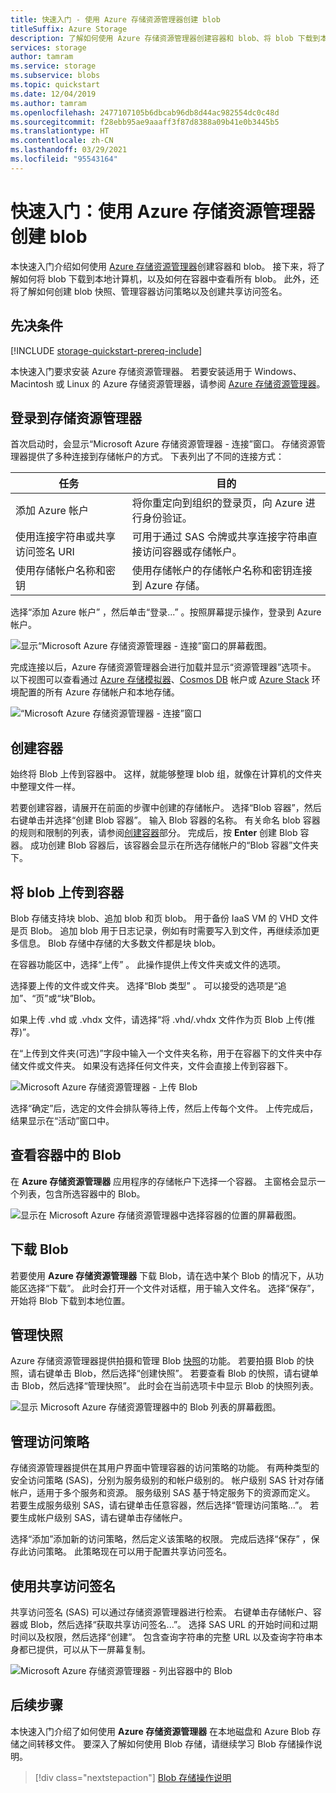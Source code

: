 ```yaml
---
title: 快速入门 - 使用 Azure 存储资源管理器创建 blob
titleSuffix: Azure Storage
description: 了解如何使用 Azure 存储资源管理器创建容器和 blob、将 blob 下载到本地计算机，以及查看容器中的所有 blob。
services: storage
author: tamram
ms.service: storage
ms.subservice: blobs
ms.topic: quickstart
ms.date: 12/04/2019
ms.author: tamram
ms.openlocfilehash: 2477107105b6dbcab96db8d44ac982554dc0c48d
ms.sourcegitcommit: f28ebb95ae9aaaff3f87d8388a09b41e0b3445b5
ms.translationtype: HT
ms.contentlocale: zh-CN
ms.lasthandoff: 03/29/2021
ms.locfileid: "95543164"
---
```

# <a name="quickstart-use-azure-storage-explorer-to-create-a-blob"></a>快速入门：使用 Azure 存储资源管理器创建 blob

本快速入门介绍如何使用 [Azure 存储资源管理器](https://azure.microsoft.com/features/storage-explorer/)创建容器和 blob。 接下来，将了解如何将 blob 下载到本地计算机，以及如何在容器中查看所有 blob。 此外，还将了解如何创建 blob 快照、管理容器访问策略以及创建共享访问签名。

## <a name="prerequisites"></a>先决条件

[!INCLUDE [storage-quickstart-prereq-include](../../../includes/storage-quickstart-prereq-include.md)]

本快速入门要求安装 Azure 存储资源管理器。 若要安装适用于 Windows、Macintosh 或 Linux 的 Azure 存储资源管理器，请参阅 [Azure 存储资源管理器](https://azure.microsoft.com/features/storage-explorer/)。

## <a name="log-in-to-storage-explorer"></a>登录到存储资源管理器

首次启动时，会显示“Microsoft Azure 存储资源管理器 - 连接”窗口。 存储资源管理器提供了多种连接到存储帐户的方式。 下表列出了不同的连接方式：

|任务|目的|
|---|---|
|添加 Azure 帐户 | 将你重定向到组织的登录页，向 Azure 进行身份验证。 |
|使用连接字符串或共享访问签名 URI | 可用于通过 SAS 令牌或共享连接字符串直接访问容器或存储帐户。 |
|使用存储帐户名称和密钥| 使用存储帐户的存储帐户名称和密钥连接到 Azure 存储。|

选择“添加 Azure 帐户”  ，然后单击“登录...”  。按照屏幕提示操作，登录到 Azure 帐户。

![显示“Microsoft Azure 存储资源管理器 - 连接”窗口的屏幕截图。](media/storage-quickstart-blobs-storage-explorer/connect.png)

完成连接以后，Azure 存储资源管理器会进行加载并显示“资源管理器”选项卡。 以下视图可以查看通过 [Azure 存储模拟器](../common/storage-use-azurite.md?toc=%2fazure%2fstorage%2fblobs%2ftoc.json)、[Cosmos DB](../../cosmos-db/storage-explorer.md?toc=%2fazure%2fstorage%2fblobs%2ftoc.json) 帐户或 [Azure Stack](/azure-stack/user/azure-stack-storage-connect-se?toc=%2fazure%2fstorage%2fblobs%2ftoc.json) 环境配置的所有 Azure 存储帐户和本地存储。

![“Microsoft Azure 存储资源管理器 - 连接”窗口](media/storage-quickstart-blobs-storage-explorer/mainpage.png)

## <a name="create-a-container"></a>创建容器

始终将 Blob 上传到容器中。 这样，就能够整理 blob 组，就像在计算机的文件夹中整理文件一样。

若要创建容器，请展开在前面的步骤中创建的存储帐户。 选择“Blob 容器”，然后右键单击并选择“创建 Blob 容器”。 输入 Blob 容器的名称。 有关命名 blob 容器的规则和限制的列表，请参阅[创建容器](storage-quickstart-blobs-dotnet.md#create-a-container)部分。 完成后，按 **Enter** 创建 Blob 容器。 成功创建 Blob 容器后，该容器会显示在所选存储帐户的“Blob 容器”文件夹下。

## <a name="upload-blobs-to-the-container"></a>将 blob 上传到容器

Blob 存储支持块 blob、追加 blob 和页 blob。 用于备份 IaaS VM 的 VHD 文件是页 Blob。 追加 blob 用于日志记录，例如有时需要写入到文件，再继续添加更多信息。 Blob 存储中存储的大多数文件都是块 blob。

在容器功能区中，选择“上传”  。 此操作提供上传文件夹或文件的选项。

选择要上传的文件或文件夹。 选择“Blob 类型”  。 可以接受的选项是“追加”、“页”或“块”Blob。

如果上传 .vhd 或 .vhdx 文件，请选择“将 .vhd/.vhdx 文件作为页 Blob 上传(推荐)”。

在“上传到文件夹(可选)”字段中输入一个文件夹名称，用于在容器下的文件夹中存储文件或文件夹。 如果没有选择任何文件夹，文件会直接上传到容器下。

![Microsoft Azure 存储资源管理器 - 上传 Blob](media/storage-quickstart-blobs-storage-explorer/uploadblob.png)

选择“确定”后，选定的文件会排队等待上传，然后上传每个文件。  上传完成后，结果显示在“活动”窗口中。

## <a name="view-blobs-in-a-container"></a>查看容器中的 Blob

在 **Azure 存储资源管理器** 应用程序的存储帐户下选择一个容器。 主窗格会显示一个列表，包含所选容器中的 Blob。

![显示在 Microsoft Azure 存储资源管理器中选择容器的位置的屏幕截图。](media/storage-quickstart-blobs-storage-explorer/listblobs.png)

## <a name="download-blobs"></a>下载 Blob

若要使用 **Azure 存储资源管理器** 下载 Blob，请在选中某个 Blob 的情况下，从功能区选择“下载”。 此时会打开一个文件对话框，用于输入文件名。 选择“保存”，开始将 Blob 下载到本地位置。

## <a name="manage-snapshots"></a>管理快照

Azure 存储资源管理器提供拍摄和管理 Blob [快照](./snapshots-overview.md)的功能。 若要拍摄 Blob 的快照，请右键单击 Blob，然后选择“创建快照”。 若要查看 Blob 的快照，请右键单击 Blob，然后选择“管理快照”。 此时会在当前选项卡中显示 Blob 的快照列表。

![显示 Microsoft Azure 存储资源管理器中的 Blob 列表的屏幕截图。](media/storage-quickstart-blobs-storage-explorer/snapshots.png)

## <a name="manage-access-policies"></a>管理访问策略

存储资源管理器提供在其用户界面中管理容器的访问策略的功能。 有两种类型的安全访问策略 (SAS)，分别为服务级别的和帐户级别的。 帐户级别 SAS 针对存储帐户，适用于多个服务和资源。 服务级别 SAS 基于特定服务下的资源而定义。 若要生成服务级别 SAS，请右键单击任意容器，然后选择“管理访问策略...”。  若要生成帐户级别 SAS，请右键单击存储帐户。

选择“添加”添加新的访问策略，然后定义该策略的权限。 完成后选择“保存”  ，保存此访问策略。 此策略现在可以用于配置共享访问签名。

## <a name="work-with-shared-access-signatures"></a>使用共享访问签名

共享访问签名 (SAS) 可以通过存储资源管理器进行检索。 右键单击存储帐户、容器或 Blob，然后选择“获取共享访问签名...”。  选择 SAS URL 的开始时间和过期时间以及权限，然后选择“创建”。 包含查询字符串的完整 URL 以及查询字符串本身都已提供，可以从下一屏幕复制。

![Microsoft Azure 存储资源管理器 - 列出容器中的 Blob](media/storage-quickstart-blobs-storage-explorer/sharedaccesssignature.png)

## <a name="next-steps"></a>后续步骤

本快速入门介绍了如何使用 **Azure 存储资源管理器** 在本地磁盘和 Azure Blob 存储之间转移文件。 要深入了解如何使用 Blob 存储，请继续学习 Blob 存储操作说明。

> [!div class="nextstepaction"]
> [Blob 存储操作说明](./storage-quickstart-blobs-powershell.md)